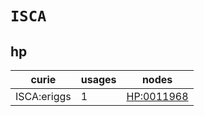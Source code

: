 # `ISCA`

## hp

| curie       |   usages | nodes                                           |
|-------------|----------|-------------------------------------------------|
| ISCA:eriggs |        1 | [HP:0011968](https://bioregistry.io/HP:0011968) |

